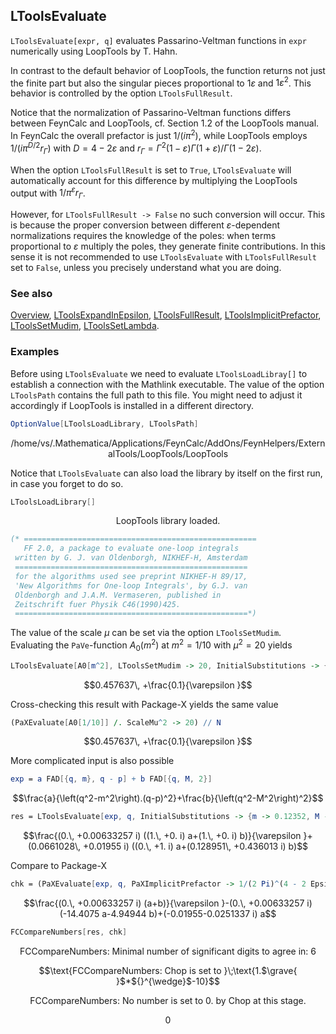 ## LToolsEvaluate

`LToolsEvaluate[expr, q]` evaluates Passarino-Veltman functions in `expr` numerically using LoopTools by T. Hahn.

In contrast to the default behavior of LoopTools, the function returns not just the finite part but also the singular pieces proportional to $1\varepsilon$ and $1\varepsilon^2$. This behavior is controlled by the option `LToolsFullResult`.

Notice that the normalization of Passarino-Veltman functions differs between FeynCalc and LoopTools, cf. Section 1.2 of the LoopTools manual. In FeynCalc the overall prefactor is just $1/(i \pi^2)$, while LoopTools employs $1/(i \pi^{D/2} r_{\Gamma})$ with $D = 4 -2 \varepsilon$ and $r_{\Gamma} = \Gamma^2 (1 - \varepsilon) \Gamma (1 + \varepsilon) / \Gamma(1-2 \varepsilon)$.

When the option `LToolsFullResult` is set to `True`,  `LToolsEvaluate` will automatically  account for this difference by multiplying the LoopTools output with  $1/\pi^{\varepsilon} r_\Gamma$.

However, for `LToolsFullResult -> False` no such conversion will occur. This is because  the proper conversion between different $\varepsilon$-dependent normalizations requires the knowledge of the poles: when terms proportional to $\varepsilon$ multiply the poles, they generate finite contributions. In this sense it is not recommended to use `LToolsEvaluate` with `LToolsFullResult` set to `False`, unless you precisely understand what you are doing.

### See also

[Overview](Extra/FeynHelpers.md), [LToolsExpandInEpsilon](LToolsExpandInEpsilon.md), [LToolsFullResult](LToolsFullResult.md), [LToolsImplicitPrefactor](LToolsImplicitPrefactor.md), [LToolsSetMudim](LToolsSetMudim.md), [LToolsSetLambda](LToolsSetLambda.md).

### Examples

Before using `LToolsEvaluate` we need to evaluate `LToolsLoadLibray[]` to establish a connection with the Mathlink executable. The value of the option `LToolsPath` contains the full path to this file. You might need to adjust it accordingly if LoopTools is installed in a different directory.

```mathematica
OptionValue[LToolsLoadLibrary, LToolsPath]
```

$$\text{/home/vs/.Mathematica/Applications/FeynCalc/AddOns/FeynHelpers/ExternalTools/LoopTools/LoopTools}$$

Notice that `LToolsEvaluate` can also load the library by itself on the first run, in case you forget to do so.

```mathematica
LToolsLoadLibrary[]
```

$$\text{LoopTools library loaded.}$$

```mathematica
(* ====================================================
   FF 2.0, a package to evaluate one-loop integrals
 written by G. J. van Oldenborgh, NIKHEF-H, Amsterdam
 ====================================================
 for the algorithms used see preprint NIKHEF-H 89/17,
 'New Algorithms for One-loop Integrals', by G.J. van
 Oldenborgh and J.A.M. Vermaseren, published in 
 Zeitschrift fuer Physik C46(1990)425.
 ====================================================*)
```

The value of the scale $\mu$ can be set via the option `LToolsSetMudim`. Evaluating the `PaVe`-function $A_0(m^2)$ at $m^2 = 1/10$ with $\mu^2=20$ yields

```mathematica
LToolsEvaluate[A0[m^2], LToolsSetMudim -> 20, InitialSubstitutions -> {m^2 -> 1/10}]
```

$$0.457637\, +\frac{0.1}{\varepsilon }$$

Cross-checking this result with Package-X yields the same value

```mathematica
(PaXEvaluate[A0[1/10]] /. ScaleMu^2 -> 20) // N
```

$$0.457637\, +\frac{0.1}{\varepsilon }$$

More complicated input is also possible

```mathematica
exp = a FAD[{q, m}, q - p] + b FAD[{q, M, 2}]
```

$$\frac{a}{\left(q^2-m^2\right).(q-p)^2}+\frac{b}{\left(q^2-M^2\right)^2}$$

```mathematica
res = LToolsEvaluate[exp, q, InitialSubstitutions -> {m -> 0.12352, M -> 5.14321, SPD[p] -> 0.8813}, LToolsImplicitPrefactor -> 1/(2 Pi)^(4 - 2 Epsilon), LToolsSetMudim -> 23^2]
```

$$\frac{(0.\, +0.00633257 i) ((1.\, +0. i) a+(1.\, +0. i) b)}{\varepsilon }+(0.0661028\, +0.01955 i) ((0.\, +1. i) a+(0.128951\, +0.436013 i) b)$$

Compare to Package-X

```mathematica
chk = (PaXEvaluate[exp, q, PaXImplicitPrefactor -> 1/(2 Pi)^(4 - 2 Epsilon)] /. {ScaleMu^2 ->23^2, m -> 0.12352, M -> 5.14321, FCI@SPD[p] -> 0.8813}) // N
```

$$\frac{(0.\, +0.00633257 i) (a+b)}{\varepsilon }-(0.\, +0.00633257 i) (-14.4075 a-4.94944 b)+(-0.01955-0.0251337 i) a$$

```mathematica
FCCompareNumbers[res, chk]
```

$$\text{FCCompareNumbers: Minimal number of significant digits to agree in: }6$$

$$\text{FCCompareNumbers: Chop is set to }\;\text{1.$\grave{ }$*${}^{\wedge}$-10}$$

$$\text{FCCompareNumbers: No number is set to 0. by Chop at this stage. }$$

$$0$$